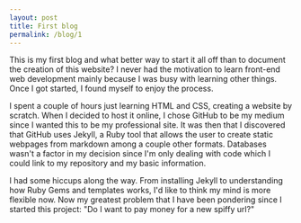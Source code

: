 ```yaml
---
layout: post 
title: First blog 
permalink: /blog/1
---
```


This is my first blog and what better way to start it all off than to document the creation of this website? I never had the motivation to learn front-end web development mainly because I was busy with learning other things. Once I got started, I found myself to enjoy the process.

I spent a couple of hours just learning HTML and CSS, creating a website by scratch. When I decided to host it online, I chose GitHub to be my medium since I wanted this to be my professional site. It was then that I discovered that GitHub uses Jekyll, a Ruby tool that allows the user to create static webpages from markdown among a couple other formats. Databases wasn't a factor in my decision since I'm only dealing with code which I could link to my repository and my basic information. 

I had some hiccups along the way. From installing Jekyll to understanding how Ruby Gems and templates works, I'd like to think my mind is more flexible now. Now my greatest problem that I have been pondering since I started this project: "Do I want to pay money for a new spiffy url?" 
